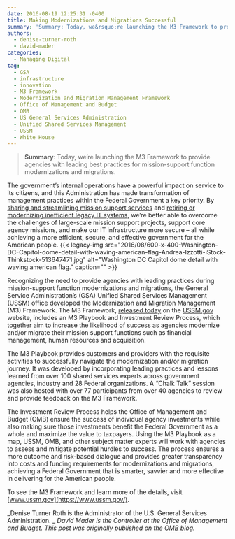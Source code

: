 ```yaml
---
date: 2016-08-19 12:25:31 -0400
title: Making Modernizations and Migrations Successful
summary: 'Summary: Today, we&rsquo;re launching the M3 Framework to provide agencies with leading best practices for mission-support function modernizations and migrations. The government&rsquo;s internal operations have a powerful impact on service to its citizens, and this Administration has made transformation of management practices within the Federal Government a key priority. By sharing and streamlining mission support services'
authors:
  - denise-turner-roth
  - david-mader
categories:
  - Managing Digital
tag:
  - GSA
  - infrastructure
  - innovation
  - M3 Framework
  - Modernization and Migration Management Framework
  - Office of Management and Budget
  - OMB
  - US General Services Administration
  - Unified Shared Services Management
  - USSM
  - White House
---
```


> **Summary**: Today, we’re launching the M3 Framework to provide agencies with leading best practices for mission-support function modernizations and migrations.

The government’s internal operations have a powerful impact on service to its citizens, and this Administration has made transformation of management practices within the Federal Government a key priority. By [sharing and streamlining mission support services](https://www.whitehouse.gov/blog/2016/05/04/continuing-shared-services-momentum) and [retiring or modernizing inefficient legacy IT systems](https://www.whitehouse.gov/blog/2016/04/08/improving-and-modernizing-federal-cybersecurity), we’re better able to overcome the challenges of large-scale mission support projects, support core agency missions, and make our IT infrastructure more secure – all while achieving a more efficient, secure, and effective government for the American people. {{< legacy-img src="2016/08/600-x-400-Washington-DC-Capitol-dome-detail-with-waving-american-flag-Andrea-Izzotti-iStock-Thinkstock-513647471.jpg" alt="Washington DC Capitol dome detail with waving american flag." caption="" >}} 

Recognizing the need to provide agencies with leading practices during mission-support function modernizations and migrations, the General Service Administration’s (GSA) Unified Shared Services Management (USSM) office developed the Modernization and Migration Management (M3) Framework. The M3 Framework, [released today](https://www.ussm.gov/m3/) on the [USSM.gov](https://www.ussm.gov/) website, includes an M3 Playbook and Investment Review Process, which together aim to increase the likelihood of success as agencies modernize and/or migrate their mission support functions such as financial management, human resources and acquisition.

The M3 Playbook provides customers and providers with the requisite activities to successfully navigate the modernization and/or migration journey. It was developed by incorporating leading practices and lessons learned from over 100 shared services experts across government agencies, industry and 28 Federal organizations. A “Chalk Talk” session was also hosted with over 77 participants from over 40 agencies to review and provide feedback on the M3 Framework.

The Investment Review Process helps the Office of Management and Budget (OMB) ensure the success of individual agency investments while also making sure those investments benefit the Federal Government as a whole and maximize the value to taxpayers. Using the M3 Playbook as a map, USSM, OMB, and other subject matter experts will work with agencies to assess and mitigate potential hurdles to success. The process ensures a more outcome and risk-based dialogue and provides greater transparency into costs and funding requirements for modernizations and migrations, achieving a Federal Government that is smarter, savvier and more effective in delivering for the American people.

To see the M3 Framework and learn more of the details, visit [www.ussm.gov](https://www.ussm.gov/).

_Denise Turner Roth is the Administrator of the U.S. General Services Administration.
  _ _David Mader is the Controller at the Office of Management and Budget._
_This post was originally published on the [OMB blog](https://www.whitehouse.gov/omb/blog)._